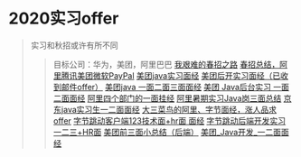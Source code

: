 # 2020实习offer
> 实习和秋招或许有所不同
>> 目标公司：华为，美团，阿里巴巴
[我艰难的春招之路](https://www.nowcoder.com/discuss/396949?type=2)
[春招总结，阿里腾讯美团微软PayPal](https://www.nowcoder.com/discuss/396702?type=2)
[美团java实习面经](https://www.nowcoder.com/discuss/374445?type=2)
[美团后开实习面经（已收到邮件offer）](https://www.nowcoder.com/discuss/399276?type=2)
[美团java 一面二面三面面经](https://www.nowcoder.com/discuss/398341?type=2)
[美团 Java后台实习 一面二面面经](https://www.nowcoder.com/discuss/398262?type=2)
[阿里四个部门的一面挂经](https://www.nowcoder.com/discuss/381726?type=2)
[阿里暑期实习Java岗三面总结](https://www.nowcoder.com/discuss/399291?type=2)
[京东java实习生一二面面经](https://www.nowcoder.com/discuss/380495?type=2)
[大三菜鸟的阿里、字节面经，涨人品求offer](https://www.nowcoder.com/discuss/385269?type=2)
[字节跳动客户端123技术面+hr面 面经](https://www.nowcoder.com/discuss/385255?type=2)
[字节跳动后端开发实习 一二三+HR面](https://www.nowcoder.com/discuss/396966?type=2)
[美团前三面小总结（后端）](https://www.nowcoder.com/discuss/385204?type=2)
[美团_Java开发_一二面面经](https://www.nowcoder.com/discuss/401264?type=2)
